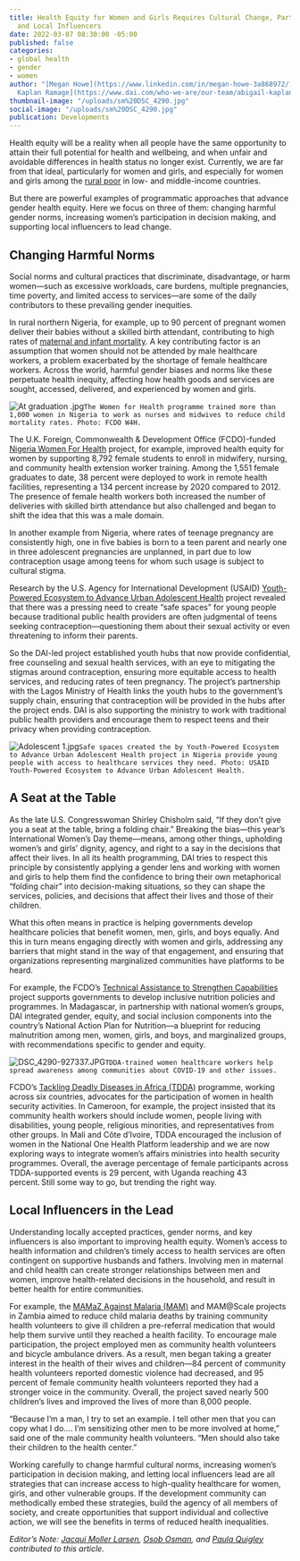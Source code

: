 ```yaml
---
title: Health Equity for Women and Girls Requires Cultural Change, Participation,
  and Local Influencers
date: 2022-03-07 08:30:00 -05:00
published: false
categories:
- global health
- gender
- women
author: "[Megan Howe](https://www.linkedin.com/in/megan-howe-3a868972/) and [Abigail
  Kaplan Ramage](https://www.dai.com/who-we-are/our-team/abigail-kaplan-ramage) "
thumbnail-image: "/uploads/sm%20DSC_4290.jpg"
social-image: "/uploads/sm%20DSC_4290.jpg"
publication: Developments
---
```


Health equity will be a reality when all people have the same opportunity to attain their full potential for health and wellbeing, and when unfair and avoidable differences in health status no longer exist. Currently, we are far from that ideal, particularly for women and girls, and especially for women and girls among the [rural poor](https://cdn.who.int/media/docs/default-source/documents/gender/un-hlpc-itt-policy-brief-rural-inequalities-2021_print.pdf?sfvrsn=155e5f0e_5&download=true) in low- and middle-income countries.  

But there are powerful examples of programmatic approaches that advance gender health equity. Here we focus on three of them: changing harmful gender norms, increasing women’s participation in decision making, and supporting local influencers to lead change. 





## Changing Harmful Norms 

Social norms and cultural practices that discriminate, disadvantage, or harm women—such as excessive workloads, care burdens, multiple pregnancies, time poverty, and limited access to services—are some of the daily contributors to these prevailing gender inequities.  

In rural northern Nigeria, for example, up to 90 percent of pregnant women deliver their babies without a skilled birth attendant, contributing to high rates of [maternal and infant mortality](https://www.worldbank.org/en/data/datatopics/gender/country/Nigeria). A key contributing factor is an assumption that women should not be attended by male healthcare workers, a problem exacerbated by the shortage of female healthcare workers. Across the world, harmful gender biases and norms like these perpetuate health inequity, affecting how health goods and services are sought, accessed, delivered, and experienced by women and girls.  

![At graduation .jpg](/uploads/At%20graduation%20.jpg)`The Women for Health programme trained more than 1,000 women in Nigeria to work as nurses and midwives to reduce child mortality rates. Photo: FCDO W4H.`  

The U.K. Foreign, Commonwealth & Development Office (FCDO)-funded [Nigeria Women For Health](https://www.dai.com/our-work/projects/nigeria-women-for-health-w4h) project, for example, improved health equity for women by supporting 8,792 female students to enroll in midwifery, nursing, and community health extension worker training. Among the 1,551 female graduates to date, 38 percent were deployed to work in remote health facilities, representing a 134 percent increase by 2020 compared to 2012. The presence of female health workers both increased the number of deliveries with skilled birth attendance but also challenged and began to shift the idea that this was a male domain. 

In another example from Nigeria, where rates of teenage pregnancy are consistently high, one in five babies is born to a teen parent and nearly one in three adolescent pregnancies are unplanned, in part due to low contraception usage among teens for whom such usage is subject to cultural stigma.  

Research by the U.S. Agency for International Development (USAID) [Youth-Powered Ecosystem to Advance Urban Adolescent Health](https://www.dai.com/our-work/projects/nigeria-improving-adolescent-health-and-well-being-in-urban-areas) project revealed that there was a pressing need to create “safe spaces” for young people because traditional public health providers are often judgmental of teens seeking contraception—questioning them about their sexual activity or even threatening to inform their parents.  

So the DAI-led project established youth hubs that now provide confidential, free counseling and sexual health services, with an eye to mitigating the stigmas around contraception, ensuring more equitable access to health services, and reducing rates of teen pregnancy. The project’s partnership with the Lagos Ministry of Health links the youth hubs to the government’s supply chain, ensuring that contraception will be provided in the hubs after the project ends. DAI is also supporting the ministry to work with traditional public health providers and encourage them to respect teens and their privacy when providing contraception.  

![Adolescent 1.jpg](/uploads/Adolescent%201.jpg)`Safe spaces created the by Youth-Powered Ecosystem to Advance Urban Adolescent Health project in Nigeria provide young people with access to healthcare services they need. Photo: USAID Youth-Powered Ecosystem to Advance Urban Adolescent Health.`

## A Seat at the Table 

As the late U.S. Congresswoman Shirley Chisholm said, “If they don’t give you a seat at the table, bring a folding chair.” Breaking the bias—this year’s International Women’s Day theme—means, among other things, upholding women’s and girls’ dignity, agency, and right to a say in the decisions that affect their lives. In all its health programming, DAI tries to respect this principle by consistently applying a gender lens and working with women and girls to help them find the confidence to bring their own metaphorical “folding chair” into decision-making situations, so they can shape the services, policies, and decisions that affect their lives and those of their children.  

What this often means in practice is helping governments develop healthcare policies that benefit women, men, girls, and boys equally. And this in turn means engaging directly with women and girls, addressing any barriers that might stand in the way of that engagement, and ensuring that organizations representing marginalized communities have platforms to be heard.  

For example, the FCDO’s [Technical Assistance to Strengthen Capabilities](https://www.dai.com/our-work/projects/worldwide-technical-assistance-to-strengthen-capabilities) project supports governments to develop inclusive nutrition policies and programmes. In Madagascar, in partnership with national women’s groups, DAI integrated gender, equity, and social inclusion components into the country’s National Action Plan for Nutrition—a blueprint for reducing malnutrition among men, women, girls, and boys, and marginalized groups, with recommendations specific to gender and equity.  

![DSC_4290-927337.JPG](/uploads/DSC_4290-927337.JPG)`TDDA-trained women healthcare workers help spread awareness among communities about COVID-19 and other issues.`

FCDO’s [Tackling Deadly Diseases in Africa (TDDA)](https://www.dai.com/our-work/projects/africa-tackling-deadly-diseases-in-africa-program) programme, working across six countries, advocates for the participation of women in health security activities. In Cameroon, for example, the project insisted that its community health workers should include women, people living with disabilities, young people, religious minorities, and representatives from other groups. In Mali and Côte d’Ivoire, TDDA encouraged the inclusion of women in the National One Health Platform leadership and we are now exploring ways to integrate women’s affairs ministries into health security programmes. Overall, the average percentage of female participants across TDDA-supported events is 29 percent, with Uganda reaching 43 percent. Still some way to go, but trending the right way. 

## Local Influencers in the Lead 

Understanding locally accepted practices, gender norms, and key influencers is also important to improving health equity. Women’s access to health information and children’s timely access to health services are often contingent on supportive husbands and fathers. Involving men in maternal and child health can create stronger relationships between men and women, improve health-related decisions in the household, and result in better health for entire communities. 

For example, the [MAMaZ Against Malaria (MAM)](https://www.dai.com/our-work/projects/zambia-mamaz-against-malaria) and MAM@Scale projects in Zambia aimed to reduce child malaria deaths by training community health volunteers to give ill children a pre-referral medication that would help them survive until they reached a health facility. To encourage male participation, the project employed men as community health volunteers and bicycle ambulance drivers. As a result, men began taking a greater interest in the health of their wives and children—84 percent of community health volunteers reported domestic violence had decreased, and 95 percent of female community health volunteers reported they had a stronger voice in the community. Overall, the project saved nearly 500 children’s lives and improved the lives of more than 8,000 people.  

“Because I’m a man, I try to set an example. I tell other men that you can copy what I do…. I’m sensitizing other men to be more involved at home,” said one of the male community health volunteers. “Men should also take their children to the health center.” 

Working carefully to change harmful cultural norms, increasing women’s participation in decision making, and letting local influencers lead are all strategies that can increase access to high-quality healthcare for women, girls, and other vulnerable groups. If the development community can methodically embed these strategies, build the agency of all members of society, and create opportunities that support individual and collective action, we will see the benefits in terms of reduced health inequalities.   

*Editor’s Note: [Jacqui Moller Larsen](https://www.dai.com/who-we-are/our-team/jacqui-larsen), [Osob Osman](https://www.linkedin.com/in/osob-osman/), and [Paula Quigley](https://www.dai.com/who-we-are/our-team/paula-quigley) contributed to this article.* 
